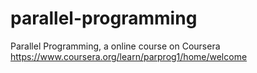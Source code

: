 # parallel-programming
Parallel Programming, a online course on Coursera
https://www.coursera.org/learn/parprog1/home/welcome
